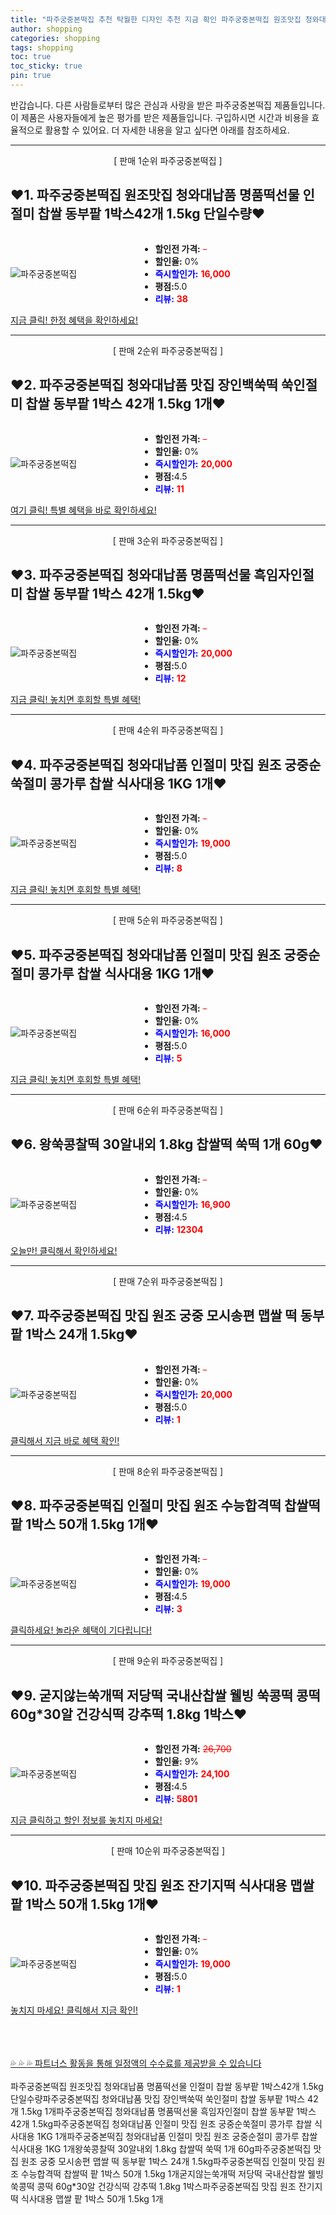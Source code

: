 ```yaml
---
title: "파주궁중본떡집 추천 탁월한 디자인 추천 지금 확인 파주궁중본떡집 원조맛집 청와대납품 명품떡선물 인절미"
author: shopping
categories: shopping
tags: shopping
toc: true
toc_sticky: true
pin: true
---
```

반갑습니다. 다른 사람들로부터 많은 관심과 사랑을 받은 파주궁중본떡집 제품들입니다. 이 제품은 사용자들에게 높은 평가를 받은 제품들입니다. 구입하시면 시간과 비용을 효율적으로 활용할 수 있어요. 더 자세한 내용을 알고 싶다면 아래를 참조하세요.

---
<p class="toplist" style="margin: 0 auto; display: block; width: fit-content;">[ 판매 1순위 파주궁중본떡집 ]</p>

<h2><strong>❤️1. 파주궁중본떡집 원조맛집 청와대납품 명품떡선물 인절미 찹쌀 동부팥 1박스42개 1.5kg 단일수량❤️</strong></h2>

<div style="display: flex; align-items: center;">
    <div style="flex: 0.4;">
        <img src="https://thumbnail8.coupangcdn.com/thumbnails/remote/230x230ex/image/vendor_inventory/3c56/b2fcccea70b546b7c97fa732e711191e7e984e126b899eb44ec82731e823.jpeg" alt="파주궁중본떡집" style="max-width: 100%;">
    </div>
    <div style="flex: 0.6; margin-left: 10px;">
        <ul>
            <li><strong>할인전 가격:</strong> <del style="color: red;">-</del></li>
            <li><strong>할인율:</strong> 0%</li>
            <li><span style='color:blue'><strong>즉시할인가:</strong></span> <span style='color:red'><strong>16,000</strong></span></li>
            <li><strong>평점:</strong>5.0</li>
            <li><span style='color:blue'><strong>리뷰:</strong></span> <span style='color:red'><strong>38</strong></span></li>
        </ul>
    </div>
</div>
<div class="center">
    <a href="https://selin100587.github.io?lptag=AF9450613&subid=githubio&pageKey=7746905222&traceid=V0-153&itemId=20857038573&vendorItemId=87924521879" class="myButton">
        지금 클릭! 한정 혜택을 확인하세요!
    </a>
</div>


---
<p class="toplist" style="margin: 0 auto; display: block; width: fit-content;">[ 판매 2순위 파주궁중본떡집 ]</p>

<h2><strong>❤️2. 파주궁중본떡집 청와대납품 맛집 장인백쑥떡 쑥인절미 찹쌀 동부팥 1박스 42개 1.5kg 1개❤️</strong></h2>

<div style="display: flex; align-items: center;">
    <div style="flex: 0.4;">
        <img src="https://thumbnail9.coupangcdn.com/thumbnails/remote/230x230ex/image/vendor_inventory/7113/bb470ee16010d14a692263f27a2900ac80944505cf82aa513371a789ea59.jpeg" alt="파주궁중본떡집" style="max-width: 100%;">
    </div>
    <div style="flex: 0.6; margin-left: 10px;">
        <ul>
            <li><strong>할인전 가격:</strong> <del style="color: red;">-</del></li>
            <li><strong>할인율:</strong> 0%</li>
            <li><span style='color:blue'><strong>즉시할인가:</strong></span> <span style='color:red'><strong>20,000</strong></span></li>
            <li><strong>평점:</strong>4.5</li>
            <li><span style='color:blue'><strong>리뷰:</strong></span> <span style='color:red'><strong>11</strong></span></li>
        </ul>
    </div>
</div>
<div class="center">
    <a href="https://selin100587.github.io?lptag=AF9450613&subid=githubio&pageKey=7746905175&traceid=V0-153&itemId=20857038325&vendorItemId=87924521462" class="myButton">
        여기 클릭! 특별 혜택을 바로 확인하세요!
    </a>
</div>


---
<p class="toplist" style="margin: 0 auto; display: block; width: fit-content;">[ 판매 3순위 파주궁중본떡집 ]</p>

<h2><strong>❤️3. 파주궁중본떡집 청와대납품 명품떡선물 흑임자인절미 찹쌀 동부팥 1박스 42개 1.5kg❤️</strong></h2>

<div style="display: flex; align-items: center;">
    <div style="flex: 0.4;">
        <img src="https://thumbnail7.coupangcdn.com/thumbnails/remote/230x230ex/image/vendor_inventory/d215/0e13ba8bfefb7c6a7d926bba6b46f48ed92c9479b25a5c7c83d3dfb56ff9.jpeg" alt="파주궁중본떡집" style="max-width: 100%;">
    </div>
    <div style="flex: 0.6; margin-left: 10px;">
        <ul>
            <li><strong>할인전 가격:</strong> <del style="color: red;">-</del></li>
            <li><strong>할인율:</strong> 0%</li>
            <li><span style='color:blue'><strong>즉시할인가:</strong></span> <span style='color:red'><strong>20,000</strong></span></li>
            <li><strong>평점:</strong>5.0</li>
            <li><span style='color:blue'><strong>리뷰:</strong></span> <span style='color:red'><strong>12</strong></span></li>
        </ul>
    </div>
</div>
<div class="center">
    <a href="https://selin100587.github.io?lptag=AF9450613&subid=githubio&pageKey=7746905200&traceid=V0-153&itemId=20857038444&vendorItemId=87924521628" class="myButton">
        지금 클릭! 놓치면 후회할 특별 혜택!
    </a>
</div>


---
<p class="toplist" style="margin: 0 auto; display: block; width: fit-content;">[ 판매 4순위 파주궁중본떡집 ]</p>

<h2><strong>❤️4. 파주궁중본떡집 청와대납품 인절미 맛집 원조 궁중순쑥절미 콩가루 찹쌀 식사대용 1KG 1개❤️</strong></h2>

<div style="display: flex; align-items: center;">
    <div style="flex: 0.4;">
        <img src="https://thumbnail8.coupangcdn.com/thumbnails/remote/230x230ex/image/vendor_inventory/0fbb/61f69ba7220f901b0ae4f43c325a1422b5bc508a4ec6e319037b02102812.jpeg" alt="파주궁중본떡집" style="max-width: 100%;">
    </div>
    <div style="flex: 0.6; margin-left: 10px;">
        <ul>
            <li><strong>할인전 가격:</strong> <del style="color: red;">-</del></li>
            <li><strong>할인율:</strong> 0%</li>
            <li><span style='color:blue'><strong>즉시할인가:</strong></span> <span style='color:red'><strong>19,000</strong></span></li>
            <li><strong>평점:</strong>5.0</li>
            <li><span style='color:blue'><strong>리뷰:</strong></span> <span style='color:red'><strong>8</strong></span></li>
        </ul>
    </div>
</div>
<div class="center">
    <a href="https://selin100587.github.io?lptag=AF9450613&subid=githubio&pageKey=7746905228&traceid=V0-153&itemId=20857038609&vendorItemId=87924521707" class="myButton">
        지금 클릭! 놓치면 후회할 특별 혜택!
    </a>
</div>


---
<p class="toplist" style="margin: 0 auto; display: block; width: fit-content;">[ 판매 5순위 파주궁중본떡집 ]</p>

<h2><strong>❤️5. 파주궁중본떡집 청와대납품 인절미 맛집 원조 궁중순절미 콩가루 찹쌀 식사대용 1KG 1개❤️</strong></h2>

<div style="display: flex; align-items: center;">
    <div style="flex: 0.4;">
        <img src="https://thumbnail9.coupangcdn.com/thumbnails/remote/230x230ex/image/vendor_inventory/3a65/555fb956ead23950db0600c45b2a6485a9a6e83536cab6749a37ade6c5f4.jpeg" alt="파주궁중본떡집" style="max-width: 100%;">
    </div>
    <div style="flex: 0.6; margin-left: 10px;">
        <ul>
            <li><strong>할인전 가격:</strong> <del style="color: red;">-</del></li>
            <li><strong>할인율:</strong> 0%</li>
            <li><span style='color:blue'><strong>즉시할인가:</strong></span> <span style='color:red'><strong>16,000</strong></span></li>
            <li><strong>평점:</strong>5.0</li>
            <li><span style='color:blue'><strong>리뷰:</strong></span> <span style='color:red'><strong>5</strong></span></li>
        </ul>
    </div>
</div>
<div class="center">
    <a href="https://selin100587.github.io?lptag=AF9450613&subid=githubio&pageKey=7746905313&traceid=V0-153&itemId=20857039312&vendorItemId=87924522570" class="myButton">
        지금 클릭! 놓치면 후회할 특별 혜택!
    </a>
</div>


---
<p class="toplist" style="margin: 0 auto; display: block; width: fit-content;">[ 판매 6순위 파주궁중본떡집 ]</p>

<h2><strong>❤️6. 왕쑥콩찰떡 30알내외 1.8kg 찹쌀떡 쑥떡 1개 60g❤️</strong></h2>

<div style="display: flex; align-items: center;">
    <div style="flex: 0.4;">
        <img src="https://thumbnail8.coupangcdn.com/thumbnails/remote/230x230ex/image/vendor_inventory/images/2017/02/02/10/7/bd92119e-ad05-4a70-8342-6eea5867d0c0.jpg" alt="파주궁중본떡집" style="max-width: 100%;">
    </div>
    <div style="flex: 0.6; margin-left: 10px;">
        <ul>
            <li><strong>할인전 가격:</strong> <del style="color: red;">-</del></li>
            <li><strong>할인율:</strong> 0%</li>
            <li><span style='color:blue'><strong>즉시할인가:</strong></span> <span style='color:red'><strong>16,900</strong></span></li>
            <li><strong>평점:</strong>4.5</li>
            <li><span style='color:blue'><strong>리뷰:</strong></span> <span style='color:red'><strong>12304</strong></span></li>
        </ul>
    </div>
</div>
<div class="center">
    <a href="https://selin100587.github.io?lptag=AF9450613&subid=githubio&pageKey=6842057162&traceid=V0-153&itemId=16273005397&vendorItemId=3090800927" class="myButton">
        오늘만! 클릭해서 확인하세요!
    </a>
</div>


---
<p class="toplist" style="margin: 0 auto; display: block; width: fit-content;">[ 판매 7순위 파주궁중본떡집 ]</p>

<h2><strong>❤️7. 파주궁중본떡집 맛집 원조 궁중 모시송편 맵쌀 떡 동부팥 1박스 24개 1.5kg❤️</strong></h2>

<div style="display: flex; align-items: center;">
    <div style="flex: 0.4;">
        <img src="https://thumbnail6.coupangcdn.com/thumbnails/remote/230x230ex/image/vendor_inventory/76e0/24fc4a2c57250bfbf74cad3a2140db3e5f8c2c4062150f7ae7d78b85acb8.jpeg" alt="파주궁중본떡집" style="max-width: 100%;">
    </div>
    <div style="flex: 0.6; margin-left: 10px;">
        <ul>
            <li><strong>할인전 가격:</strong> <del style="color: red;">-</del></li>
            <li><strong>할인율:</strong> 0%</li>
            <li><span style='color:blue'><strong>즉시할인가:</strong></span> <span style='color:red'><strong>20,000</strong></span></li>
            <li><strong>평점:</strong>5.0</li>
            <li><span style='color:blue'><strong>리뷰:</strong></span> <span style='color:red'><strong>1</strong></span></li>
        </ul>
    </div>
</div>
<div class="center">
    <a href="https://selin100587.github.io?lptag=AF9450613&subid=githubio&pageKey=7746905320&traceid=V0-153&itemId=20857039331&vendorItemId=87924522718" class="myButton">
        클릭해서 지금 바로 혜택 확인!
    </a>
</div>


---
<p class="toplist" style="margin: 0 auto; display: block; width: fit-content;">[ 판매 8순위 파주궁중본떡집 ]</p>

<h2><strong>❤️8. 파주궁중본떡집 인절미 맛집 원조 수능합격떡 찹쌀떡 팥 1박스 50개 1.5kg 1개❤️</strong></h2>

<div style="display: flex; align-items: center;">
    <div style="flex: 0.4;">
        <img src="https://thumbnail6.coupangcdn.com/thumbnails/remote/230x230ex/image/vendor_inventory/3a5f/695198fd9a1367dfd7472677c1756c4f66975d0930456736d088373c7e92.jpeg" alt="파주궁중본떡집" style="max-width: 100%;">
    </div>
    <div style="flex: 0.6; margin-left: 10px;">
        <ul>
            <li><strong>할인전 가격:</strong> <del style="color: red;">-</del></li>
            <li><strong>할인율:</strong> 0%</li>
            <li><span style='color:blue'><strong>즉시할인가:</strong></span> <span style='color:red'><strong>19,000</strong></span></li>
            <li><strong>평점:</strong>4.5</li>
            <li><span style='color:blue'><strong>리뷰:</strong></span> <span style='color:red'><strong>3</strong></span></li>
        </ul>
    </div>
</div>
<div class="center">
    <a href="https://selin100587.github.io?lptag=AF9450613&subid=githubio&pageKey=7746905265&traceid=V0-153&itemId=20857038849&vendorItemId=87924522153" class="myButton">
        클릭하세요! 놀라운 혜택이 기다립니다!
    </a>
</div>


---
<p class="toplist" style="margin: 0 auto; display: block; width: fit-content;">[ 판매 9순위 파주궁중본떡집 ]</p>

<h2><strong>❤️9. 굳지않는쑥개떡 저당떡 국내산찹쌀 웰빙 쑥콩떡 콩떡 60g*30알 건강식떡 강추떡 1.8kg 1박스❤️</strong></h2>

<div style="display: flex; align-items: center;">
    <div style="flex: 0.4;">
        <img src="https://thumbnail9.coupangcdn.com/thumbnails/remote/230x230ex/image/vendor_inventory/8f8b/23f4dfdb5d5e9846b9230812616c78710995f5edb3d21d9bcbf8990751f1.jpg" alt="파주궁중본떡집" style="max-width: 100%;">
    </div>
    <div style="flex: 0.6; margin-left: 10px;">
        <ul>
            <li><strong>할인전 가격:</strong> <del style="color: red;">26,700</del></li>
            <li><strong>할인율:</strong> 9%</li>
            <li><span style='color:blue'><strong>즉시할인가:</strong></span> <span style='color:red'><strong>24,100</strong></span></li>
            <li><strong>평점:</strong>4.5</li>
            <li><span style='color:blue'><strong>리뷰:</strong></span> <span style='color:red'><strong>5801</strong></span></li>
        </ul>
    </div>
</div>
<div class="center">
    <a href="https://selin100587.github.io?lptag=AF9450613&subid=githubio&pageKey=6882350860&traceid=V0-153&itemId=17957243031&vendorItemId=90729141798" class="myButton">
        지금 클릭하고 할인 정보를 놓치지 마세요!
    </a>
</div>


---
<p class="toplist" style="margin: 0 auto; display: block; width: fit-content;">[ 판매 10순위 파주궁중본떡집 ]</p>

<h2><strong>❤️10. 파주궁중본떡집 맛집 원조 잔기지떡 식사대용 맵쌀 팥 1박스 50개 1.5kg 1개❤️</strong></h2>

<div style="display: flex; align-items: center;">
    <div style="flex: 0.4;">
        <img src="https://thumbnail7.coupangcdn.com/thumbnails/remote/230x230ex/image/vendor_inventory/d3bc/d6207d608ae7f1fb429eb65be575f4937381c4bf4a65cc44c394a0280329.jpeg" alt="파주궁중본떡집" style="max-width: 100%;">
    </div>
    <div style="flex: 0.6; margin-left: 10px;">
        <ul>
            <li><strong>할인전 가격:</strong> <del style="color: red;">-</del></li>
            <li><strong>할인율:</strong> 0%</li>
            <li><span style='color:blue'><strong>즉시할인가:</strong></span> <span style='color:red'><strong>19,000</strong></span></li>
            <li><strong>평점:</strong>5.0</li>
            <li><span style='color:blue'><strong>리뷰:</strong></span> <span style='color:red'><strong>1</strong></span></li>
        </ul>
    </div>
</div>
<div class="center">
    <a href="https://selin100587.github.io?lptag=AF9450613&subid=githubio&pageKey=7746905208&traceid=V0-153&itemId=20857038472&vendorItemId=87924521544" class="myButton">
        놓치지 마세요! 클릭해서 지금 확인!
    </a>
</div>

<br><br><br>[💦 💦 💦 파트너스 활동을 통해 일정액의 수수료를 제공받을 수 있습니다](https://link.coupang.com/a/bcpT2c)<br><br>파주궁중본떡집 원조맛집 청와대납품 명품떡선물 인절미 찹쌀 동부팥 1박스42개 1.5kg 단일수량파주궁중본떡집 청와대납품 맛집 장인백쑥떡 쑥인절미 찹쌀 동부팥 1박스 42개 1.5kg 1개파주궁중본떡집 청와대납품 명품떡선물 흑임자인절미 찹쌀 동부팥 1박스 42개 1.5kg파주궁중본떡집 청와대납품 인절미 맛집 원조 궁중순쑥절미 콩가루 찹쌀 식사대용 1KG 1개파주궁중본떡집 청와대납품 인절미 맛집 원조 궁중순절미 콩가루 찹쌀 식사대용 1KG 1개왕쑥콩찰떡 30알내외 1.8kg 찹쌀떡 쑥떡 1개 60g파주궁중본떡집 맛집 원조 궁중 모시송편 맵쌀 떡 동부팥 1박스 24개 1.5kg파주궁중본떡집 인절미 맛집 원조 수능합격떡 찹쌀떡 팥 1박스 50개 1.5kg 1개굳지않는쑥개떡 저당떡 국내산찹쌀 웰빙 쑥콩떡 콩떡 60g*30알 건강식떡 강추떡 1.8kg 1박스파주궁중본떡집 맛집 원조 잔기지떡 식사대용 맵쌀 팥 1박스 50개 1.5kg 1개
